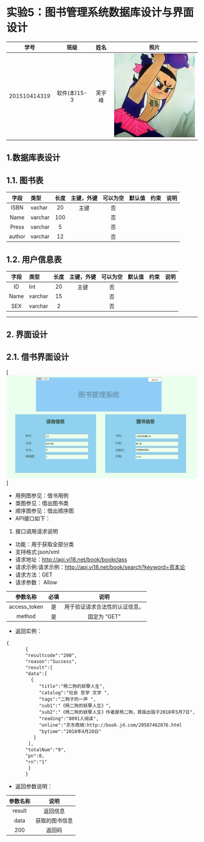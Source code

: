 # 实验5：图书管理系统数据库设计与界面设计
|学号|班级|姓名|照片|
|:-------:|:-------------: | :----------:|:---:|
|201510414319|软件(本)15-3|吴宇峰|![](./wuyufeng.jpg)|

## 1.数据库表设计

## 1.1. 图书表
|字段|类型|长度|主键，外键|可以为空|默认值|约束|说明|
|:-------:|:-------|:-------------:|:------:|:----:|:---:|:----:|:-----|
|ISBN|vachar|20|主键|否||||
|Name|varchar|100| |否||||
|Press|varchar|5|  |否 ||||
|author|varchar|12| |否||||

## 1.2. 用户信息表
|字段|类型|长度|主键，外键|可以为空|默认值|约束|说明|
|:-------:|:-------|:-------------:|:------:|:----:|:---:|:----:|:-----|
|ID|Int|20|主键|否||||
|Name|varchar|15| |否||||
|SEX|varchar|2| |否||||

***

## 2. 界面设计
## 2.1. 借书界面设计
[![](./1.png)]

- 用例图参见：借书用例
- 类图参见：借出图书类
- 顺序图参见：借出顺序图
- API接口如下：

1. 接口调用请求说明

- 功能：用于获取全部分类
- 支持格式:json/xml
- 请求地址：http://api.yi18.net/book/bookclass
- 请求示例:请求示例：http://api.yi18.net/book/search?keyword=资本论
- 请求方法：GET
- 请求参数： Allow

|参数名称|必填|说明|
|:-------:|:-------------: | :----------:|
|access_token|是|用于验证请求合法性的认证信息。 |
|method|是|固定为 “GET”|

- 返回实例：
```
{
       {  
       "resultcode":"200",  
       "reason":"Success",  
       "result":{  
       "data":[  
         {  
            "title":"杨二狗的妖孽人生",  
            "catalog":"社会 哲学 文学 ",  
            "tags":"二狗子的一声 ",  
            "sub1":"《杨二狗的妖孽人生》",  
            "sub2":"《杨二狗的妖孽人生》作者是杨二狗，首版出版于2018年5月7日",  
            "reading":"8091人阅读",  
            "online":"京东商城:http://book.jd.com/20587462876.html 
            "bytime":"2018年4月28日"  
          }  
        ],  
       "totalNum":"9",  
       "pn":0,  
       "rn":"1"  
        }  
       }  
```
- 返回参数说明：
    
|参数名称|说明|
|:-------:|:-------------: |
|result|返回信息|
|data|获取的图书信息|
|200|返回码|
